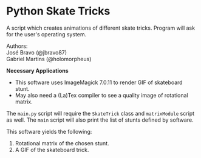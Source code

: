 
# Python Skate Tricks

A script which creates animations of different skate tricks. Program will ask for the user's operating system.

Authors:  
José Bravo (@jbravo87)  
Gabriel Martins (@holomorpheus)

__Necessary Applications__

- This software uses ImageMagick 7.0.11 to render GIF of skateboard stunt.
- May also need a (La)Tex compiler to see a quality image of rotational matrix.

The `main.py` script will require the `SkateTrick` class and `matrixModule` script as well. The `main` script will also print the list of stunts defined by software.

This software yields the following:

1. Rotational matrix of the chosen stunt.
2. A GIF of the skateboard trick.

